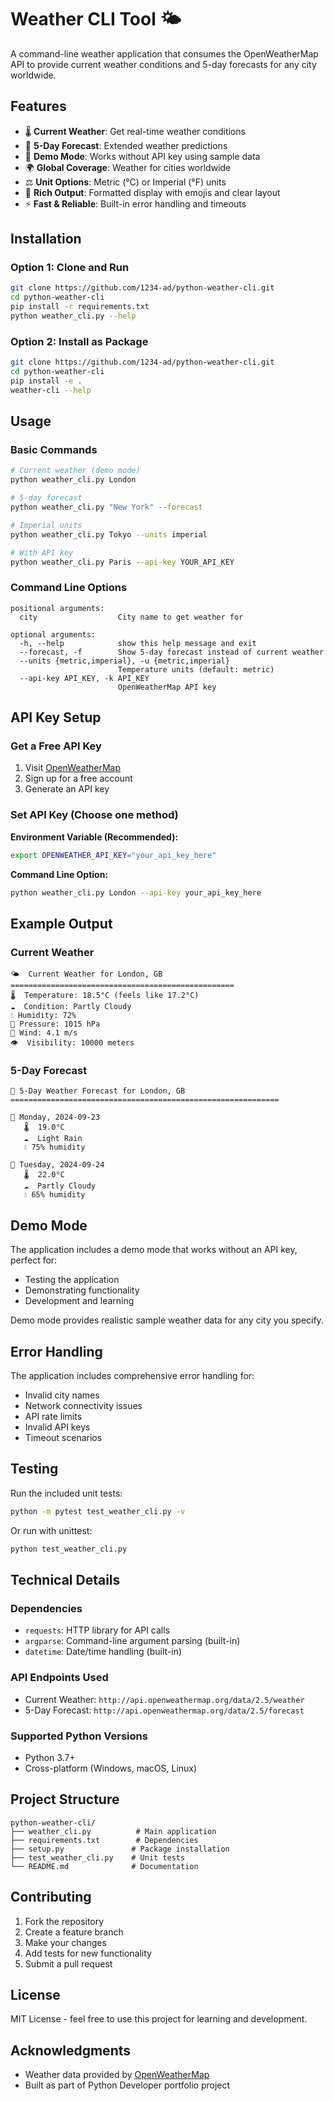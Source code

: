 # Weather CLI Tool 🌤️

A command-line weather application that consumes the OpenWeatherMap API to provide current weather conditions and 5-day forecasts for any city worldwide.

## Features

- 🌡️ **Current Weather**: Get real-time weather conditions
- 📅 **5-Day Forecast**: Extended weather predictions
- 🔧 **Demo Mode**: Works without API key using sample data
- 🌍 **Global Coverage**: Weather for cities worldwide
- ⚖️ **Unit Options**: Metric (°C) or Imperial (°F) units
- 🎨 **Rich Output**: Formatted display with emojis and clear layout
- ⚡ **Fast & Reliable**: Built-in error handling and timeouts

## Installation

### Option 1: Clone and Run
```bash
git clone https://github.com/1234-ad/python-weather-cli.git
cd python-weather-cli
pip install -r requirements.txt
python weather_cli.py --help
```

### Option 2: Install as Package
```bash
git clone https://github.com/1234-ad/python-weather-cli.git
cd python-weather-cli
pip install -e .
weather-cli --help
```

## Usage

### Basic Commands

```bash
# Current weather (demo mode)
python weather_cli.py London

# 5-day forecast
python weather_cli.py "New York" --forecast

# Imperial units
python weather_cli.py Tokyo --units imperial

# With API key
python weather_cli.py Paris --api-key YOUR_API_KEY
```

### Command Line Options

```
positional arguments:
  city                  City name to get weather for

optional arguments:
  -h, --help            show this help message and exit
  --forecast, -f        Show 5-day forecast instead of current weather
  --units {metric,imperial}, -u {metric,imperial}
                        Temperature units (default: metric)
  --api-key API_KEY, -k API_KEY
                        OpenWeatherMap API key
```

## API Key Setup

### Get a Free API Key
1. Visit [OpenWeatherMap](https://openweathermap.org/api)
2. Sign up for a free account
3. Generate an API key

### Set API Key (Choose one method)

**Environment Variable (Recommended):**
```bash
export OPENWEATHER_API_KEY="your_api_key_here"
```

**Command Line Option:**
```bash
python weather_cli.py London --api-key your_api_key_here
```

## Example Output

### Current Weather
```
🌤️  Current Weather for London, GB
==================================================
🌡️  Temperature: 18.5°C (feels like 17.2°C)
☁️  Condition: Partly Cloudy
💧 Humidity: 72%
🔽 Pressure: 1015 hPa
💨 Wind: 4.1 m/s
👁️  Visibility: 10000 meters
```

### 5-Day Forecast
```
📅 5-Day Weather Forecast for London, GB
============================================================

📆 Monday, 2024-09-23
   🌡️  19.0°C
   ☁️  Light Rain
   💧 75% humidity

📆 Tuesday, 2024-09-24
   🌡️  22.0°C
   ☁️  Partly Cloudy
   💧 65% humidity
```

## Demo Mode

The application includes a demo mode that works without an API key, perfect for:
- Testing the application
- Demonstrating functionality
- Development and learning

Demo mode provides realistic sample weather data for any city you specify.

## Error Handling

The application includes comprehensive error handling for:
- Invalid city names
- Network connectivity issues
- API rate limits
- Invalid API keys
- Timeout scenarios

## Testing

Run the included unit tests:
```bash
python -m pytest test_weather_cli.py -v
```

Or run with unittest:
```bash
python test_weather_cli.py
```

## Technical Details

### Dependencies
- `requests`: HTTP library for API calls
- `argparse`: Command-line argument parsing (built-in)
- `datetime`: Date/time handling (built-in)

### API Endpoints Used
- Current Weather: `http://api.openweathermap.org/data/2.5/weather`
- 5-Day Forecast: `http://api.openweathermap.org/data/2.5/forecast`

### Supported Python Versions
- Python 3.7+
- Cross-platform (Windows, macOS, Linux)

## Project Structure

```
python-weather-cli/
├── weather_cli.py          # Main application
├── requirements.txt        # Dependencies
├── setup.py               # Package installation
├── test_weather_cli.py    # Unit tests
└── README.md              # Documentation
```

## Contributing

1. Fork the repository
2. Create a feature branch
3. Make your changes
4. Add tests for new functionality
5. Submit a pull request

## License

MIT License - feel free to use this project for learning and development.

## Acknowledgments

- Weather data provided by [OpenWeatherMap](https://openweathermap.org/)
- Built as part of Python Developer portfolio project